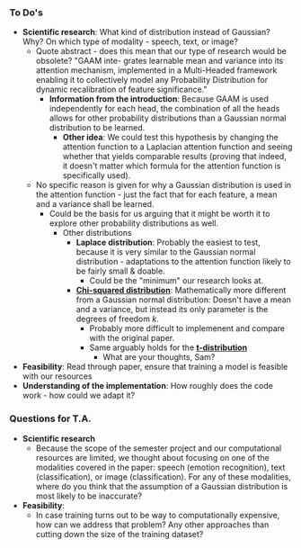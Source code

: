 ### To Do's

- **Scientific research**: What kind of distribution instead of Gaussian? Why? On which type of modality - speech, text, or image?
  - Quote abstract - does this mean that our type of research would be obsolete?
      "GAAM inte- grates learnable mean and variance into its attention mechanism, implemented in a Multi-Headed framework enabling it to collectively model             any Probability Distribution for dynamic recalibration of feature significance."
     - **Information from the introduction**: Because GAAM is used independently for each head, the combination of all the heads allows for other probability             distributions than a Gaussian normal distribution to be learned.
       - **Other idea**: We could test this hypothesis by changing the attention function to a Laplacian attention function and seeing whether that yields
         comparable results (proving that indeed, it doesn't matter which formula for the attention function is specifically used).
  - No specific reason is given for why a Gaussian distribution is used in the attention function - just the fact that for each feature, a mean and a variance      shall be learned.
    - Could be the basis for us arguing that it might be worth it to explore other probability distributions as well.
      - Other distributions
        - **Laplace distribution**: Probably the easiest to test, because it is very similar to the Gaussian normal distribution - adaptations to the   attention function likely to be fairly small & doable.
          - Could be the "minimum" our research looks at.
        - [**Chi-squared distribution**](https://en.wikipedia.org/wiki/Chi-squared_distribution): Mathematically more different from a Gaussian normal distribution: Doesn't have a mean and a variance, but instead its only parameter is the degrees of freedom $k$.
          - Probably more difficult to implemenent and compare with the original paper.
          - Same arguably holds for the [**t-distribution**](https://en.wikipedia.org/wiki/Student%27s_t-distribution)
            - What are your thoughts, Sam?
- **Feasibility**: Read through paper, ensure that training a model is feasible with our resources
- **Understanding of the implementation**: How roughly does the code work - how could we adapt it?

### Questions for T.A.

- **Scientific research**
  - Because the scope of the semester project and our computational resources are limited, we thought about focusing on one of the modalities covered in the paper: speech (emotion recognition), text (classification), or image (classification). For any of these modalities, where do you think that the assumption of a Gaussian distribution is most likely to be inaccurate?
- **Feasibility**:
  - In case training turns out to be way to computationally expensive, how can we address that problem? Any other approaches than cutting down the size of the training dataset?

